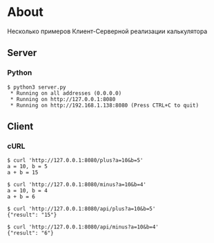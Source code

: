 # About
Несколько примеров Клиент-Серверной реализации калькулятора

## Server

### Python

```console
$ python3 server.py
 * Running on all addresses (0.0.0.0)
 * Running on http://127.0.0.1:8080
 * Running on http://192.168.1.138:8080 (Press CTRL+C to quit)
```

## Client

### cURL

```console
$ curl 'http://127.0.0.1:8080/plus?a=10&b=5'
a = 10, b = 5
a + b = 15

$ curl 'http://127.0.0.1:8080/minus?a=10&b=4'
a = 10, b = 4
a + b = 6

$ curl 'http://127.0.0.1:8080/api/plus?a=10&b=5'
{"result": "15"}

$ curl 'http://127.0.0.1:8080/api/minus?a=10&b=4'
{"result": "6"}
```
